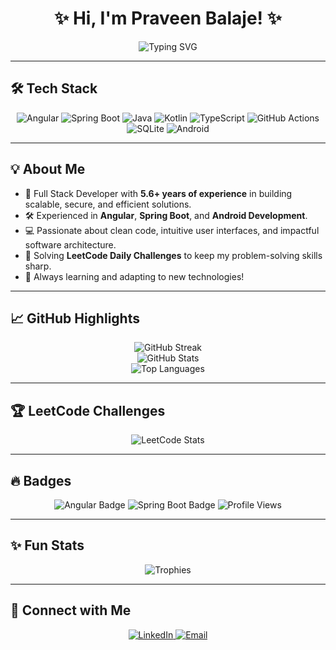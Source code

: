 <h1 align="center">✨ Hi, I'm Praveen Balaje! ✨</h1>

<p align="center">
  <img src="https://readme-typing-svg.demolab.com?font=Fira+Code&size=22&duration=4000&pause=500&color=F759DA&center=true&vCenter=true&width=440&lines=Full+Stack+Developer;Crafting+Solutions+with+Angular+%26+Spring+Boot;LeetCode+Daily+Challenge+Solver;Always+Learning+%26+Building!" alt="Typing SVG">
</p>

---

## 🛠️ Tech Stack  
<p align="center">
  <img src="https://img.shields.io/badge/Angular-DD0031?style=for-the-badge&logo=angular&logoColor=white" alt="Angular">
  <img src="https://img.shields.io/badge/Spring%20Boot-6DB33F?style=for-the-badge&logo=springboot&logoColor=white" alt="Spring Boot">
  <img src="https://img.shields.io/badge/Java-007396?style=for-the-badge&logo=java&logoColor=white" alt="Java">
  <img src="https://img.shields.io/badge/Kotlin-0095D5?style=for-the-badge&logo=kotlin&logoColor=white" alt="Kotlin">
  <img src="https://img.shields.io/badge/TypeScript-3178C6?style=for-the-badge&logo=typescript&logoColor=white" alt="TypeScript">
  <img src="https://img.shields.io/badge/GitHub%20Actions-2088FF?style=for-the-badge&logo=github-actions&logoColor=white" alt="GitHub Actions">
  <img src="https://img.shields.io/badge/SQLite-003B57?style=for-the-badge&logo=sqlite&logoColor=white" alt="SQLite">
  <img src="https://img.shields.io/badge/Android%20Development-3DDC84?style=for-the-badge&logo=android&logoColor=white" alt="Android">
</p>

---

## 💡 About Me  

- 🚀 Full Stack Developer with **5.6+ years of experience** in building scalable, secure, and efficient solutions.  
- 🛠️ Experienced in **Angular**, **Spring Boot**, and **Android Development**.  
- 💻 Passionate about clean code, intuitive user interfaces, and impactful software architecture.  
- 🌟 Solving **LeetCode Daily Challenges** to keep my problem-solving skills sharp.  
- 🔄 Always learning and adapting to new technologies!

---

## 📈 GitHub Highlights  

<div align="center">
  <img src="https://github-readme-streak-stats.herokuapp.com?user=praveenbalaje&theme=tokyonight&hide_border=true&date_format=M%20j%5B%2C%20Y%5D" alt="GitHub Streak">
  <br>
  <img src="https://github-readme-stats.vercel.app/api?username=praveenbalaje&show_icons=true&theme=tokyonight&hide_border=true" alt="GitHub Stats">
  <br>
  <img src="https://github-readme-stats.vercel.app/api/top-langs/?username=praveenbalaje&layout=compact&theme=tokyonight&hide_border=true" alt="Top Languages">
</div>

---

## 🏆 LeetCode Challenges  

<p align="center">
  <img src="https://leetcode-stats-six.vercel.app/?username=praveenbalaje&theme=dark" alt="LeetCode Stats">
</p>

---

## 🔥 Badges  

<p align="center">
  <img src="https://img.shields.io/badge/Angular%20Developer-Pro-blueviolet?style=for-the-badge" alt="Angular Badge">
  <img src="https://img.shields.io/badge/Spring%20Boot%20Expert-Green?style=for-the-badge" alt="Spring Boot Badge">
  <img src="https://komarev.com/ghpvc/?username=praveenbalaje&label=Profile%20Views&color=brightgreen&style=for-the-badge" alt="Profile Views">
</p>

---

## ✨ Fun Stats  

<p align="center">
  <img src="https://github-profile-trophy.vercel.app/?username=praveenbalaje&theme=onedark&row=1&no-frame=true" alt="Trophies">
</p>

---

## 🤝 Connect with Me  

<p align="center">
  <a href="https://www.linkedin.com/in/praveenbalaje/" target="_blank">
    <img src="https://img.shields.io/badge/LinkedIn-0077B5?style=for-the-badge&logo=linkedin&logoColor=white" alt="LinkedIn">
  </a>
  <a href="mailto:kspraveenbalaje1997@gmail.com">
    <img src="https://img.shields.io/badge/Email-D14836?style=for-the-badge&logo=gmail&logoColor=white" alt="Email">
  </a>
</p>
